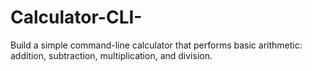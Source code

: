 # Calculator-CLI-
Build a simple command-line calculator that performs basic arithmetic: addition, subtraction, multiplication, and division.

